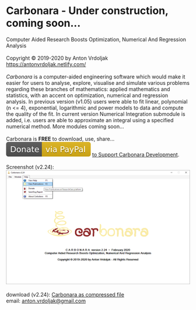 # Carbonara - Under construction, coming soon...
Computer Aided Research Boosts Optimization, Numerical And Regression Analysis<br />
<br />
Copyright © 2019-2020 by Anton Vrdoljak <br />
https://antonvrdoljak.netlify.com/ <br />
<br />
*Carbonara* is a computer-aided engineering software which would make it easier for users to analyse, explore, visualise and simulate various problems regarding these branches of mathematics: applied mathematics and statistics, with an accent on optimization, numerical and regression analysis. In previous version (v1.05) users were able to fit linear, polynomial (n <= 4), exponential, logarithmic and power models to data and compute the quality of the fit. In current version Numerical Integration submodule is added, i.e. users are able to approximate an integral using a specified numerical method. More modules coming soon...<br />
<br />
Carbonara is __FREE__ to download, use, share... <br />
![Donate](https://github.com/Vrda-GF/Carbonara/blob/master/static/img/Donate.svg) [to Support Carbonara Development](https://www.paypal.com/en/cgi-bin/webscr?business=anton.vrdoljak@gmail.com&cmd=_xclick&currency_code=EUR&amount=4&item_name=Carbonara_Donation).<br />
<br />
Screenshot (v2.24): <br />
![Carbonara](https://raw.githubusercontent.com/Vrda-GF/Carbonara/master/static/img/CarbonaraMain2.png)
<br />
<br />
download (v2.24): [Carbonara as compressed file](https://raw.githubusercontent.com/Vrda-GF/Carbonara/master/static/files/Carbonara_v2_24.zip) <br />
email: anton.vrdoljak@gmail.com <br />
